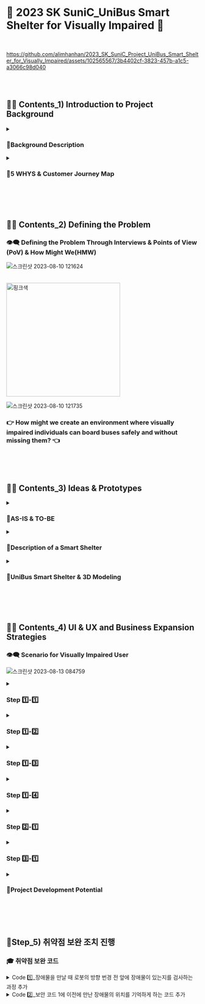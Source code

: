 # 🚌 2023 SK SuniC_UniBus Smart Shelter for Visually Impaired 🚌
<br>

https://github.com/alimhanhan/2023_SK_SuniC_Project_UniBus_Smart_Shelter_for_Visually_Impaired/assets/102565567/3b4402cf-3823-457b-a1c5-a3066c98d040



<br><br><h2>🐕‍🦺 Contents_1) Introduction to Project Background </h2>
<details>
<summary><h3>📑Background Description</h3></summary>
<div markdown="1">
<h3>👁️‍🗨️ Discovering Challenges in Bus Boarding for the Visually Impaired</h3>

![스크린샷 2023-08-10 110805](https://github.com/alimhanhan/2023_SK_SuniC_Project_UniBus_Smart_Shelter_for_Visually_Impaired/assets/102565567/8856db37-ea62-4688-b326-f43ff9971d36)


<h4>ㅤThe issue of mobility challenges for the visually impaired, particularly the difficulty in boarding buses, has been consistently highlighted through various media outlets.<br><br>
ㅤIn fact, 82% of visually impaired survey respondents have indicated that buses are the most challenging mode of transportation among all available options.<br><br>
ㅤAs shown in the graph above, the bus utilization rate among the visually impaired is even lower than the overall transportation-disabled population, underscoring the considerable difficulties they face in accessing and utilizing buses. </h4><br><hr><br>

![스크린샷 2023-08-10 112706](https://github.com/alimhanhan/2023_SK_SuniC_Project_UniBus_Smart_Shelter_for_Visually_Impaired/assets/102565567/d4898b7c-dc9b-4588-91cf-079cb5557b40)



<h4>ㅤEven excluding buses, using other modes of transportation is not necessarily easier. Welfare call taxis, a special type of taxi service for the visually impaired, are available.<br><br>
 ㅤHowever, out of 10 visually impaired individuals who request welfare call taxis, 4 are unable to board the taxi. Even if they manage to get a welfare call taxi, during peak commuting hours, they often have to wait for more than 2 hours due to high demand.<br><br>
ㅤFurthermore, only around 20% of visually impaired applicants receive assistance from guide dogs for the visually impaired. Consequently, the issue of the mobility rights of the visually impaired has consistently been raised, given that the help from guide dogs is limited to a relatively small portion of the visually impaired population.</h4>

ㅤㅤㅤㅤㅤㅤㅤㅤㅤㅤㅤㅤ<img width="400" alt="핑크색" src="https://github.com/alimhanhan/2023_SK_SuniC_Project_UniBus_Smart_Shelter_for_Visually_Impaired/assets/102565567/1854fed6-9c02-404a-9534-9cdef1538896">

![스크린샷 2023-08-10 113941](https://github.com/alimhanhan/2023_SK_SuniC_Project_UniBus_Smart_Shelter_for_Visually_Impaired/assets/102565567/6dbed1fe-8bf0-4e77-9a1e-f882416d1d17)

<hr></details>
<details>
</div>
<summary><h3>📑5 WHYS & Customer Journey Map</h3></summary>
<div markdown="1">
<h3>👁️‍🗨️ Establishing a Foundation for Problem Definition</h3>

![스크린샷 2023-08-10 114634](https://github.com/alimhanhan/2023_SK_SuniC_Project_UniBus_Smart_Shelter_for_Visually_Impaired/assets/102565567/1153b4f4-33e9-41b8-af72-b2882fe48560)

<h4>ㅤRecognizing the notably low bus utilization rate among the visually impaired and the gap between the current situation and the goal of seamless bus boarding for them, when considering the following questions, we were able to extract the following insights:</h4><br>
<h3>➡️ Since visually impaired individuals are unable to accurately determine when and where buses stop, they often encounter difficulties and perceive risks during the boarding process. This uncertainty leads them to avoid using buses altogether.</h3>

<br><hr><br>

![스크린샷 2023-08-10 114722](https://github.com/alimhanhan/2023_SK_SuniC_Project_UniBus_Smart_Shelter_for_Visually_Impaired/assets/102565567/76008264-a663-4761-a0e8-1ac562965f0c)

<h4>ㅤWith this realization, we shifted our focus towards further systematizing the bus boarding process for the visually impaired, and we recognized the need for deeper empathy.<br><br>
 ㅤTo achieve this, we drew inspiration from various sources featuring visually impaired individuals. Subsequently, we translated the visually impaired individual's bus boarding journey into a table format as depicted above.</h4><hr>
</div>
</details>

<br><br><br><h2>🐕‍🦺 Contents_2) Defining the Problem</h2>
<h3>👁️‍🗨️ Defining the Problem Through Interviews & Points of View (PoV) & How Might We(HMW)</h3>

![스크린샷 2023-08-10 121624](https://github.com/alimhanhan/2023_SK_SuniC_Project_UniBus_Smart_Shelter_for_Visually_Impaired/assets/102565567/635bd8cd-03d2-40cc-9b0c-012c095abf95)

ㅤㅤㅤㅤㅤㅤㅤㅤㅤㅤㅤㅤㅤㅤㅤㅤ<img width="298" alt="핑크색" src="https://github.com/alimhanhan/2023_SK_SuniC_Project_UniBus_Smart_Shelter_for_Visually_Impaired/assets/102565567/f7bf1d18-6948-4e7a-a2f0-079e61b064e3">

![스크린샷 2023-08-10 121735](https://github.com/alimhanhan/2023_SK_SuniC_Project_UniBus_Smart_Shelter_for_Visually_Impaired/assets/102565567/4c9862e6-25e2-4867-86c3-83d6ea74b008)

<h3>👉 How might we create an environment where visually impaired individuals can board buses safely and without missing them? 👈</h3>


<br><br><br><h2>🐕‍🦺 Contents_3) Ideas & Prototypes</h2>
<details>
<summary><h3>📑AS-IS & TO-BE</h3></summary>
<div markdown="1">
<h3>👁️‍🗨️ Ideas and Ideation Process</h3>

![스크린샷 2023-08-10 123155](https://github.com/alimhanhan/2023_SK_SuniC_Project_UniBus_Smart_Shelter_for_Visually_Impaired/assets/102565567/b348d6bd-4975-4278-88ee-1d1c1a31f1d9)

ㅤㅤㅤㅤㅤㅤㅤㅤㅤㅤㅤㅤ<img width="400" alt="핑크색" src="https://github.com/alimhanhan/2023_SK_SuniC_Project_UniBus_Smart_Shelter_for_Visually_Impaired/assets/102565567/1854fed6-9c02-404a-9534-9cdef1538896">

![스크린샷 2023-08-10 123418](https://github.com/alimhanhan/2023_SK_SuniC_Project_UniBus_Smart_Shelter_for_Visually_Impaired/assets/102565567/c5717386-4b13-43fb-8173-9e6febec4272)



<h4>Combining 'Uni,' meaning 1(one) in Latin ➕ with 'Bus'<br><br>
➡️ This encapsulates the aspiration to create bus stops that can be universally utilized by everyone, embodying the desire for an integrated and inclusive environment.</h4><br><hr><br>
</details>
<details>
</div>
<summary><h3>📑Description of a Smart Shelter</h3></summary>
<div markdown="1">
<h3>👁️‍🗨️ What is a Smart Shelter?</h3>

![스크린샷 2023-08-10 124347](https://github.com/alimhanhan/2023_SK_SuniC_Project_UniBus_Smart_Shelter_for_Visually_Impaired/assets/102565567/86e78342-a214-46c7-9bd8-b6b2e473ebd2)


<h4>ㅤA smart shelter is a bus stop that incorporates forward-looking technologies, including features such as air conditioning, heating, and air purification, as seen in the image above.
<br><br>ㅤCurrently, there are 10 smart shelters being operated as a pilot project, and they are planned to be gradually expanded across all of Seoul from next year.</h4><br><hr>
</div>
</details>
<details>
</div>
<summary><h3>📑UniBus Smart Shelter & 3D Modeling</h3></summary>
<div markdown="1">
<h3>👁️‍🗨️ Introducing the UniBus Smart Shelter Implemented through 3D Modeling</h3>

![스크린샷 2023-08-10 125143](https://github.com/alimhanhan/2023_SK_SuniC_Project_UniBus_Smart_Shelter_for_Visually_Impaired/assets/102565567/17f98acb-2604-4af4-a3ab-3aa8255b3cb3)


<h4>ㅤRecognizing the notably low bus utilization rate among the visually impaired and the gap between the current situation and the goal of seamless bus boarding for them, when considering the following questions, we were able to extract the following insights:</h4><br>
<h3>➡️ Since visually impaired individuals are unable to accurately determine when and where buses stop, they often encounter difficulties and perceive risks during the boarding process. This uncertainty leads them to avoid using buses altogether.</h3>

<br><hr><br>

![스크린샷 2023-08-10 114722](https://github.com/alimhanhan/2023_SK_SuniC_Project_UniBus_Smart_Shelter_for_Visually_Impaired/assets/102565567/76008264-a663-4761-a0e8-1ac562965f0c)

<h4>ㅤWith this realization, we shifted our focus towards further systematizing the bus boarding process for the visually impaired, and we recognized the need for deeper empathy.<br><br>
 ㅤTo achieve this, we drew inspiration from various sources featuring visually impaired individuals. Subsequently, we translated the visually impaired individual's bus boarding journey into a table format as depicted above.</h4><hr>
</div>
</details>



<br><br><br><h2>🐕‍🦺 Contents_4) UI & UX and Business Expansion Strategies</h2>
<h3>👁️‍🗨️ Scenario for Visually Impaired User</h3>

![스크린샷 2023-08-13 084759](https://github.com/alimhanhan/2023_SK_SuniC_Project_UniBus_Smart_Shelter_for_Visually_Impaired/assets/102565567/2ecd7f95-ae41-4977-a2aa-fa06b383c714)


<details>
</div>
<summary><h3>Step 1️⃣-1️⃣</h3></summary>
<div markdown="1">

<h3>1️⃣-1️⃣ After the user arrives at the bus stop, they discover the boarding notification.</h3>

![스크린샷 2023-08-13 085641](https://github.com/alimhanhan/2023_SK_SuniC_Project_UniBus_Smart_Shelter_for_Visually_Impaired/assets/102565567/4763aaa8-40ba-4f0c-a772-91c045b7d509)


</div>
</details>
<details>
</div>
<summary><h3>Step 1️⃣-2️⃣</h3></summary>
<div markdown="1">
<h3>1️⃣-2️⃣ The user picks up the boarding notification handset, tags their welfare card following the guided voice instructions.</h3>

![스크린샷 2023-08-13 085957](https://github.com/alimhanhan/2023_SK_SuniC_Project_UniBus_Smart_Shelter_for_Visually_Impaired/assets/102565567/edb389fe-3218-4710-a2d4-a31c7e1746be)


</div>
</details>
<details>
</div>
<summary><h3>Step 1️⃣-3️⃣</h3></summary>
<div markdown="1">
<h3>1️⃣-3️⃣ The user follows the instructions and enters the bus number, expressing their intention to board.</h3>

![스크린샷 2023-08-13 090113](https://github.com/alimhanhan/2023_SK_SuniC_Project_UniBus_Smart_Shelter_for_Visually_Impaired/assets/102565567/b464a764-81c6-4d8c-a389-ff4d45f2e7b4)



</div>
</details>
<details>
</div>
<summary><h3>Step 1️⃣-4️⃣</h3></summary>
<div markdown="1">
<h3>1️⃣-4️⃣ The user receives information about the estimated arrival time of the selected bus.</h3>

![스크린샷 2023-08-13 090528](https://github.com/alimhanhan/2023_SK_SuniC_Project_UniBus_Smart_Shelter_for_Visually_Impaired/assets/102565567/004414f2-fae7-419f-8591-7743d3191502)


</div>
</details>
<details>
</div>
<summary><h3>Step 2️⃣-1️⃣</h3></summary>
<div markdown="1">
<h3>2️⃣-1️⃣ After the guidance concludes, the user moves to the luminous braille block and waits until the bus arrives.</h3>

![스크린샷 2023-08-13 090815](https://github.com/alimhanhan/2023_SK_SuniC_Project_UniBus_Smart_Shelter_for_Visually_Impaired/assets/102565567/c249640e-824d-4e86-b43e-e80918bc1590)

</div>
</details>
<details>
</div>
<summary><h3>Step 3️⃣-1️⃣</h3></summary>
<div markdown="1">
<h3>3️⃣-1️⃣ When the bus arrives, the traffic light changes color and a voice announcement is broadcasted, and the user boards the bus.</h3>

![스크린샷 2023-08-13 090941](https://github.com/alimhanhan/2023_SK_SuniC_Project_UniBus_Smart_Shelter_for_Visually_Impaired/assets/102565567/d1b42a3c-21db-456b-b546-d1416f2231c7)

</div>
</details>

<details>
</div>
<summary><h3>📑Project Development Potential</h3></summary>
<div markdown="1">
<h3>👁️‍🗨️ Continual Steps for Ensuring Fair Mobility Rights</h3>

![스크린샷 2023-08-19 201955](https://github.com/alimhanhan/2023_SK_SuniC_Project_UniBus_Smart_Shelter_for_Visually_Impaired/assets/102565567/61cbf003-ae79-4d17-b13e-44f6cc25701a)


<h4>ㅤRecognizing the notably low bus utilization rate among the visually impaired and the gap between the current situation and the goal of seamless bus boarding for them, when considering the following questions, we were able to extract the following insights:</h4><br>
<h3>➡️ Since visually impaired individuals are unable to accurately determine when and where buses stop, they often encounter difficulties and perceive risks during the boarding process. This uncertainty leads them to avoid using buses altogether.</h3>

<br><hr><br>

![스크린샷 2023-08-10 114722](https://github.com/alimhanhan/2023_SK_SuniC_Project_UniBus_Smart_Shelter_for_Visually_Impaired/assets/102565567/76008264-a663-4761-a0e8-1ac562965f0c)

<h4>ㅤWith this realization, we shifted our focus towards further systematizing the bus boarding process for the visually impaired, and we recognized the need for deeper empathy.<br><br>
 ㅤTo achieve this, we drew inspiration from various sources featuring visually impaired individuals. Subsequently, we translated the visually impaired individual's bus boarding journey into a table format as depicted above.</h4><hr>
</div>
</details>

<br><br><br><h2>🎯Step_5) 취약점 보완 조치 진행</h2>
<h3>🎓 취약점 보완 코드</h3>
<details> 
<summary>Code 1️⃣_장애물을 만날 때 로봇의 방향 번경 전 앞에 장애물이 있는지를 검사하는 과정 추가</summary><br>
<div markdown="1">
 
  —> 장애물이 있는 경우 장애물을 피할 방향을 결정하고, 장애물이 없는 방향으로 변경하여 이동한다. 이를 위해 `Left()`와 `Right()`함수를 이용하여 로봇을 각 방향으로 회전시키고, `Distance_Measurement()`함수를 이용하여 회전한 방향으로부터의 거리를 측정한다. 이후 거리가 더 긴 방향으로 회전하여 이동한다.
<br><br><br>**☝️ Code 1 조치 후 주행 영상**

https://user-images.githubusercontent.com/102565567/232232504-0664049c-0351-40de-87fe-3d0c40242caf.mp4

</div>
</details>
<details>
<summary>Code 2️⃣_보안 코드 1에 이전에 만난 장애물의 위치를 기억하게 하는 코드 추가</summary><br>
<div markdown="1">

 —> `prev_distance`라는 전역 변수를 추가하고, `Obstacle_Check()`함수에서 현재 거리(`distance`)와 이전 거리(`prev_distance`)를 비교하여, 이전에 만난 장애물의 위치를 기억하게 하는 코드를 추가
<br><br><br>**✌️ Code 2 조치 후 주행 영상**

—> 50번의 운행 시도 결과, 장애물 위치를 인지했던 첫 번째 운행을 제외한 나머지 49번 모두 장애물이 없는 좌측으로 방향을 전환함을 확인

https://user-images.githubusercontent.com/102565567/232232597-1aad853c-9fac-413d-a71c-e899fafda603.mp4

</div>
</details>
